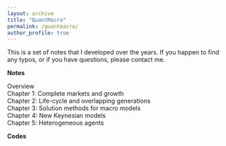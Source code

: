 ```yaml
---
layout: archive
title: "QuantMacro"
permalink: /quantmacro/
author_profile: true
---
```


This is a set of notes that I developed over the years. If you happen to find any typos, or if you have questions, please contact me. <br>

**Notes** <br>

Overview <br> 
Chapter 1: Complete markets and growth <br> 
Chapter 2: Life-cycle and overlapping generations <br> 
Chapter 3: Solution methods for macro models <br> 
Chapter 4: New Keynesian models <br> 
Chapter 5: Heterogeneous agents <br> 

**Codes** <br>

          
          
          
          
          

